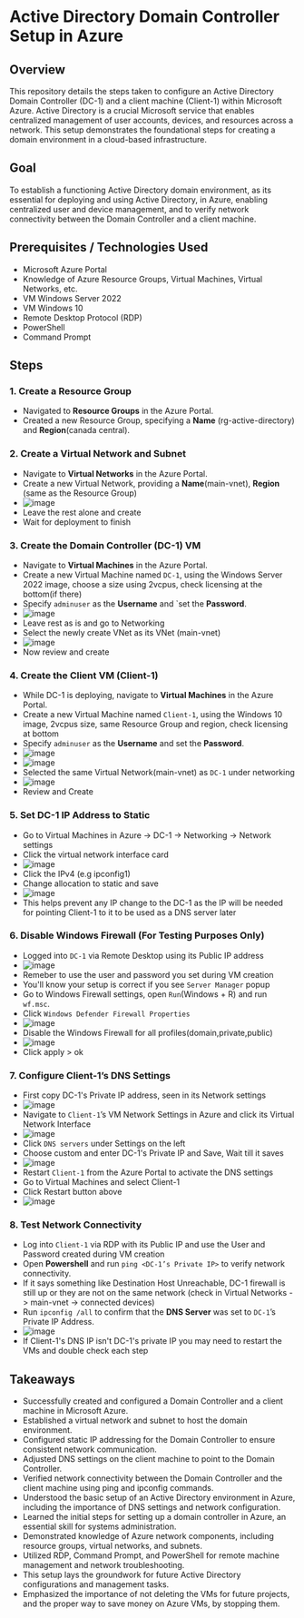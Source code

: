 # Active Directory Domain Controller Setup in Azure

## Overview

This repository details the steps taken to configure an Active Directory Domain Controller (DC-1) and a client machine (Client-1) within Microsoft Azure. Active Directory is a crucial Microsoft service that enables centralized management of user accounts, devices, and resources across a network. This setup demonstrates the foundational steps for creating a domain environment in a cloud-based infrastructure.

## Goal

To establish a functioning Active Directory domain environment, as its essential for deploying and using Active Directory, in Azure, enabling centralized user and device management, and to verify network connectivity between the Domain Controller and a client machine. 

## Prerequisites / Technologies Used

* Microsoft Azure Portal
* Knowledge of Azure Resource Groups, Virtual Machines, Virtual Networks, etc. 
* VM Windows Server 2022
* VM Windows 10
* Remote Desktop Protocol (RDP)
* PowerShell
* Command Prompt

## Steps

### 1. Create a Resource Group

* Navigated to **Resource Groups** in the Azure Portal.
* Created a new Resource Group, specifying a **Name** (rg-active-directory) and **Region**(canada central).

### 2. Create a Virtual Network and Subnet

* Navigate to **Virtual Networks** in the Azure Portal.
* Create a new Virtual Network, providing a **Name**(main-vnet), **Region** (same as the Resource Group)
* ![image](https://github.com/user-attachments/assets/09a7605c-932e-4f37-9226-5d2f2746a5f9)
* Leave the rest alone and create
* Wait for deployment to finish

### 3. Create the Domain Controller (DC-1) VM

* Navigate to **Virtual Machines** in the Azure Portal.
* Create a new Virtual Machine named `DC-1`, using the Windows Server 2022 image, choose a size using 2vcpus, check licensing at the bottom(if there)
* Specify `adminuser` as the **Username** and `set the **Password**.
* ![image](https://github.com/user-attachments/assets/1fcfc28f-c637-404f-9ed3-1ddd91944c0e)
* Leave rest as is and go to Networking
* Select the newly create VNet as its VNet (main-vnet)
* ![image](https://github.com/user-attachments/assets/cf3dfdc9-9570-4933-b31f-c59f7b65bb2b)
* Now review and create

### 4. Create the Client VM (Client-1)

* While DC-1 is deploying, navigate to **Virtual Machines** in the Azure Portal.
* Create a new Virtual Machine named `Client-1`, using the Windows 10 image, 2vcpus size, same Resource Group and region, check licensing at bottom
* Specify `adminuser` as the **Username** and set the **Password**.
* ![image](https://github.com/user-attachments/assets/4bf05948-6dc5-440c-a09e-3337d092a988)
* ![image](https://github.com/user-attachments/assets/eecd9d0b-a9e9-4be7-aac8-0c79886905b6)
* Selected the same Virtual Network(main-vnet) as `DC-1` under networking
* ![image](https://github.com/user-attachments/assets/0fe888e8-f722-46b6-b9c6-0979da1b3316)
* Review and Create

### 5. Set DC-1 IP Address to Static

* Go to Virtual Machines in Azure -> DC-1 -> Networking -> Network settings
* Click the virtual network interface card
* ![image](https://github.com/user-attachments/assets/d51f6faa-7626-493e-a67f-55c90b41cfdd)
* Click the IPv4 (e.g ipconfig1)
* Change allocation to static and save
* ![image](https://github.com/user-attachments/assets/7015beb0-c36b-4399-b14c-59dfc2fd5437)
* This helps prevent any IP change to the DC-1 as the IP will be needed for pointing Client-1 to it to be used as a DNS server later



### 6. Disable Windows Firewall (For Testing Purposes Only)

* Logged into `DC-1` via Remote Desktop using its Public IP address
* ![image](https://github.com/user-attachments/assets/697cbd80-07e4-4626-9d31-2eb84173ec85)
* Remeber to use the user and password you set during VM creation
* You'll know your setup is correct if you see `Server Manager` popup
* Go to Windows Firewall settings, open `Run`(Windows + R) and run `wf.msc`.
* Click `Windows Defender Firewall Properties`
* ![image](https://github.com/user-attachments/assets/a9ce15ec-9a75-4c64-ac4d-935a7714257e)
* Disable the Windows Firewall for all profiles(domain,private,public)
* ![image](https://github.com/user-attachments/assets/e7550370-12da-410a-97f8-f66856f2cec7)
* Click apply > ok

### 7. Configure Client-1’s DNS Settings

* First copy DC-1's Private IP address, seen in its Network settings
* ![image](https://github.com/user-attachments/assets/620cb7da-ad1d-4c2a-b43c-c47ca098b102)
* Navigate to `Client-1`’s VM Network Settings in Azure and click its Virtual Network Interface
* ![image](https://github.com/user-attachments/assets/8bd70294-cbe6-454a-bc43-38c27d642f75)
* Click `DNS servers` under Settings on the left
* Choose custom and enter DC-1's Private IP and Save, Wait till it saves
* ![image](https://github.com/user-attachments/assets/4cbc011f-0991-4399-b4db-6e74b4ec243c)
* Restart `Client-1` from the Azure Portal to activate the DNS settings
* Go to Virtual Machines and select Client-1
* Click Restart button above
* ![image](https://github.com/user-attachments/assets/0838ff49-73fd-4613-8881-4fb751bb5fa5)

### 8. Test Network Connectivity

* Log into `Client-1` via RDP with its Public IP and use the User and Password created during VM creation 
* Open **Powershell** and run `ping <DC-1’s Private IP>` to verify network connectivity.
* If it says something like Destination Host Unreachable, DC-1 firewall is still up or they are not on the same network (check in Virtual Networks -> main-vnet -> connected devices)
* Run `ipconfig /all` to confirm that the **DNS Server** was set to `DC-1`’s Private IP Address.
* ![image](https://github.com/user-attachments/assets/a1df271d-e018-4a47-bc59-82c32148488e)
* If Client-1's DNS IP isn't DC-1's private IP you may need to restart the VMs and double check each step


## Takeaways

* Successfully created and configured a Domain Controller and a client machine in Microsoft Azure.
* Established a virtual network and subnet to host the domain environment.
* Configured static IP addressing for the Domain Controller to ensure consistent network communication.
* Adjusted DNS settings on the client machine to point to the Domain Controller.
* Verified network connectivity between the Domain Controller and the client machine using ping and ipconfig commands.
* Understood the basic setup of an Active Directory environment in Azure, including the importance of DNS settings and network configuration.
* Learned the initial steps for setting up a domain controller in Azure, an essential skill for systems administration.
* Demonstrated knowledge of Azure network components, including resource groups, virtual networks, and subnets.
* Utilized RDP, Command Prompt, and PowerShell for remote machine management and network troubleshooting.
* This setup lays the groundwork for future Active Directory configurations and management tasks.
* Emphasized the importance of not deleting the VMs for future projects, and the proper way to save money on Azure VMs, by stopping them.
